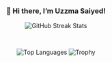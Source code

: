 <div align="center" style="margin: 20px 0;">
  <h3>👋 Hi there, I’m Uzzma Saiyed!</h3>
  
  ![GitHub Streak Stats](https://streak-stats.demolab.com/?user=UzzmaSaiyed&count_private=true&theme=dracula&border_radius=10)
  
  <br>
  
  ![Top Languages](https://github-readme-stats.vercel.app/api/top-langs/?username=UzzmaSaiyed&layout=compact&theme=tokyonight&border_radius=10&hide_progress=true&langs_count=15&hide=cmake,Blade,Ruby,Kotlin,Objective-c)
  ![Trophy](https://github-profile-trophy.vercel.app/?username=UzzmaSaiyed&theme=dracula&title=MultiLanguage)
</div>
